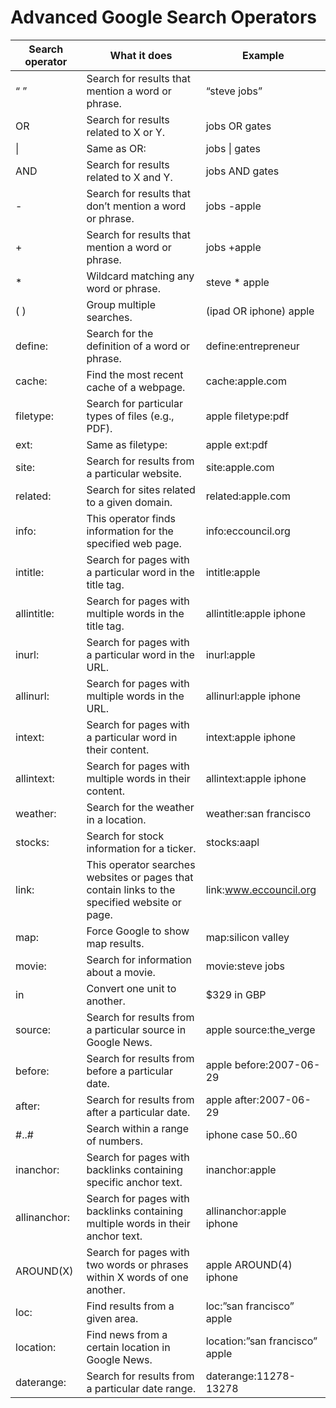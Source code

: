 
# Advanced Google Search Operators


| Search operator|	What it does|	Example|
|----------------|--------------|----------|
|“ ”|	Search for results that mention a word or phrase.|	“steve jobs”|
|OR|	Search for results related to X or Y.| 	jobs OR gates|
|\||	Same as OR:	|jobs \| gates|
|AND|	Search for results related to X and Y.| 	jobs AND gates|
|-|	Search for results that don’t mention a word or phrase.|	jobs -apple|
|+|	Search for results that mention a word or phrase.|	jobs +apple|
|*|	Wildcard matching any word or phrase.|	steve * apple| 
|( )	|Group multiple searches.	|(ipad OR iphone) apple|
|define:|	Search for the definition of a word or phrase.| 	define:entrepreneur|
|cache:	|Find the most recent cache of a webpage.	|cache:apple.com|
|filetype:|	Search for particular types of files (e.g., PDF).|	apple filetype:pdf|
|ext:| 	Same as filetype:|	apple ext:pdf|
|site:|	Search for results from a particular website.|	site:apple.com|
|related:|	Search for sites related to a given domain.|	related:apple.com|
|info:| This operator finds information for the specified web page.| info:eccouncil.org|
|intitle:|	Search for pages with a particular word in the title tag.|	intitle:apple|
|allintitle:|	Search for pages with multiple words in the title tag.| 	allintitle:apple iphone|
|inurl:|	Search for pages with a particular word in the URL.| 	inurl:apple|
|allinurl:|	Search for pages with multiple words in the URL.| 	allinurl:apple iphone|
|intext:|	Search for pages with a particular word in their content.|	intext:apple iphone|
|allintext:|	Search for pages with multiple words in their content.|	allintext:apple iphone|
|weather:|	Search for the weather in a location.| 	weather:san francisco|
|stocks:|	Search for stock information for a ticker.|	stocks:aapl|
|link:| This operator searches websites or pages that contain links to the specified website or page.|link:www.eccouncil.org|
|map:|	Force Google to show map results.|	map:silicon valley|
|movie:|	Search for information about a movie.|	movie:steve jobs|
|in|	Convert one unit to another.|	$329 in GBP|
|source:|	Search for results from a particular source in Google News.|	apple source:the_verge|
|before:|	Search for results from before a particular date.|	apple before:2007-06-29|
|after:|	Search for results from after a particular date.|	apple after:2007-06-29|
|#..#|	Search within a range of numbers. |	iphone case $50..$60|
|inanchor:|	Search for pages with backlinks containing specific anchor text.| 	inanchor:apple|
|allinanchor:|	Search for pages with backlinks containing multiple words in their anchor text. |	allinanchor:apple iphone|
|AROUND(X)|	Search for pages with two words or phrases within X words of one another.| 	apple AROUND(4) iphone|
|loc:|	Find results from a given area.	|loc:”san francisco” apple|
|location:|	Find news from a certain location in Google News.|	location:”san francisco” apple|
|daterange:|	Search for results from a particular date range.|	daterange:11278-13278|
